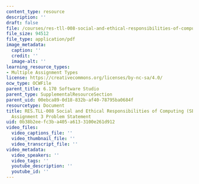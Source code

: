 ```yaml
---
content_type: resource
description: ''
draft: false
file: /courses/res-tll-008-social-and-ethical-responsibilities-of-computing-serc-fall-2021/0b38b2eefc3ba405a6133100e261d912_MITRESTLL-008F21-6170hw3.pdf
file_size: 94512
file_type: application/pdf
image_metadata:
  caption: ''
  credit: ''
  image-alt: ''
learning_resource_types:
- Multiple Assignment Types
license: https://creativecommons.org/licenses/by-nc-sa/4.0/
ocw_type: OCWFile
parent_title: 6.170 Software Studio
parent_type: SupplementalResourceSection
parent_uid: 00ebca89-0d18-832b-af40-78795ba0684f
resourcetype: Document
title: RES.TLL-008 Social and Ethical Responsibilities of Computing (SERC), 6.170
  Assignment 3 Problem Statement
uid: 0b38b2ee-fc3b-a405-a613-3100e261d912
video_files:
  video_captions_file: ''
  video_thumbnail_file: ''
  video_transcript_file: ''
video_metadata:
  video_speakers: ''
  video_tags: ''
  youtube_description: ''
  youtube_id: ''
---
```


